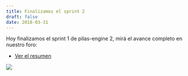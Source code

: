 ```yaml
---
title: Finalizamos el sprint 2
draft: false
date: 2018-03-31
---
```


Hoy finalizamos el sprint 1 de pilas-engine 2, mirá el avance completo en
nuestro foro:

* [Ver el resumen](http://foro.pilas-engine.com.ar/t/resumen-del-sprint-02/1375)

![](/noticias/sprint-02.png)

